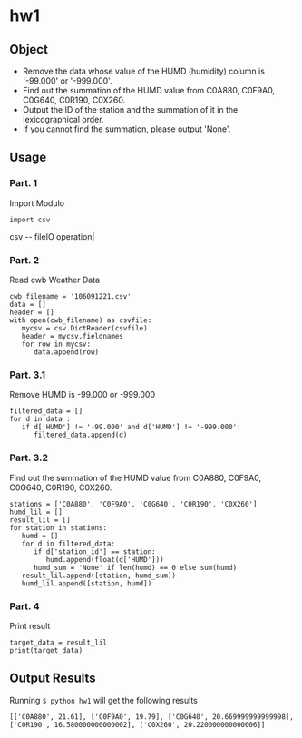 # hw1

## Object

- Remove the data whose value of the HUMD (humidity) column is '-99.000' or '-999.000'.
- Find out the summation of the HUMD value from C0A880, C0F9A0, C0G640, C0R190, C0X260.
- Output the ID of the station and the summation of it in the lexicographical order.
- If you cannot find the summation, please output 'None'.

## Usage

### Part. 1 
Import Modulo
```
import csv
```
csv -- fileIO operation|

### Part. 2 
Read cwb Weather Data
```
cwb_filename = '106091221.csv'
data = []
header = []
with open(cwb_filename) as csvfile:
   mycsv = csv.DictReader(csvfile)
   header = mycsv.fieldnames
   for row in mycsv:
      data.append(row)
```
### Part. 3.1 
Remove HUMD is -99.000 or -999.000
```
filtered_data = []
for d in data :
   if d['HUMD'] != '-99.000' and d['HUMD'] != '-999.000':
      filtered_data.append(d)
```
### Part. 3.2 
Find out the summation of the HUMD value from C0A880, C0F9A0, C0G640, C0R190, C0X260.
```
stations = ['C0A880', 'C0F9A0', 'C0G640', 'C0R190', 'C0X260']
humd_lil = []
result_lil = []
for station in stations:
   humd = []
   for d in filtered_data:
      if d['station_id'] == station:
         humd.append(float(d['HUMD']))
      humd_sum = 'None' if len(humd) == 0 else sum(humd)
   result_lil.append([station, humd_sum])
   humd_lil.append([station, humd])
```   
### Part. 4 
Print result
```   
target_data = result_lil
print(target_data)
```   
## Output Results

Running `$ python hw1` will get the following results
```
[['C0A880', 21.61], ['C0F9A0', 19.79], ['C0G640', 20.669999999999998], ['C0R190', 16.580000000000002], ['C0X260', 20.220000000000006]]
```
